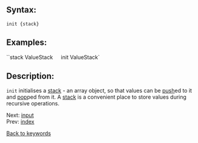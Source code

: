 ## Syntax:
`init {stack}`
## Examples:
``stack ValueStack`  
`init ValueStack`
## Description:
`init` initialises a [stack](stack.md) - an array object, so that values can be [push](push.md)ed to it and [pop](pop.md)ped from it. A [stack](stack.md) is a convenient place to store values during recursive operations.

Next: [input](input.md)  
Prev: [index](index.md)

[Back to keywords](../keywords.md)
